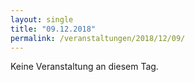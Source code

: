 ```yaml
---
layout: single
title: "09.12.2018"
permalink: /veranstaltungen/2018/12/09/
---
```


Keine Veranstaltung an diesem Tag.
